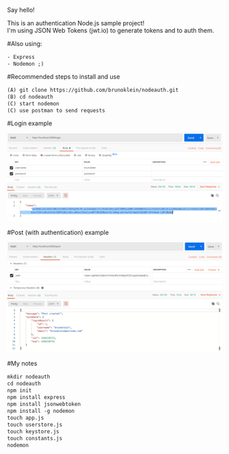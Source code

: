 Say hello!

This is an authentication Node.js sample project!  
I'm using JSON Web Tokens (jwt.io) to generate tokens and to auth them.

#Also using:  

    - Express  
    - Nodemon ;)  

#Recommended steps to install and use

    (A) git clone https://github.com/brunoklein/nodeauth.git
    (B) cd nodeauth
    (C) start nodemon
    (C) use postman to send requests

#Login example

![](https://raw.githubusercontent.com/brunoklein/nodeauth/master/login-nodeauth.png)

#Post (with authentication) example

![](https://raw.githubusercontent.com/brunoklein/nodeauth/master/post-nodeauth.png)

#My notes

    mkdir nodeauth  
    cd nodeauth  
    npm init  
    npm install express  
    npm install jsonwebtoken  
    npm install -g nodemon  
    touch app.js  
    touch userstore.js  
    touch keystore.js  
    touch constants.js  
    nodemon  
